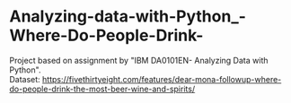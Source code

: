 # Analyzing-data-with-Python_-Where-Do-People-Drink-

Project based on assignment by "IBM DA0101EN- Analyzing Data with Python".  
Dataset: https://fivethirtyeight.com/features/dear-mona-followup-where-do-people-drink-the-most-beer-wine-and-spirits/
